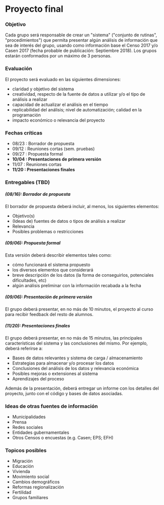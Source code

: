 # Proyecto final

### Objetivo

Cada grupo será responsable de crear un "sistema" ("conjunto de rutinas", "procedimientos") que permita presentar algún análisis de información que sea de interés del grupo, usando como información base el Censo 2017 y/o Casen 2017 (fecha probable de publicación: Septiembre 2018). Los grupos estarán conformados por un máximo de 3 personas. 

### Evaluación

El proyecto será evaluado en las siguientes dimensiones:
- claridad y objetivo del sistema
- creatividad, respecto de la fuente de datos a utilizar y/o el tipo de análisis a realizar
- capacidad de actualizar el análisis en el tiempo
- replicabilidad del análisis; nivel de automatización; calidad en la programación
- impacto económico o relevancia del proyecto

### Fechas críticas

- 08/23 : Borrador de propuesta
- 09/12 : Reuniones cortas (sem. pruebas)
- 09/27 : Propuesta formal
- **10/04 : Presentaciones de primera versión**
- 11/07 : Reuniones cortas
- **11/20 : Presentaciones finales**

### Entregables (TBD)

##### (08/16): Borrador de propuesta

El borrador de propuesta deberá incluir, al menos, los siguientes elementos:

- Objetivo(s)
- (Ideas de) fuentes de datos o tipos de análisis a realizar
- Relevancia
- Posibles problemas o restricciones

##### (09/06): Propuesta formal

Esta versión deberá describir elementos tales como:

- cómo funcionará el sistema propuesto
- los diversos elementos que considerará
- breve descripción de los datos (la forma de conseguirlos, potenciales dificultades, etc)
- algún análisis preliminar con la información recabada a la fecha

##### (09/06): Presentación de primera versión

El grupo deberá presentar, en no más de 10 minutos, el proyecto al curso para recibir feedback del resto de alumnos.

##### (11/20): Presentaciones finales

El grupo deberá presentar, en no más de 15 minutos, las principales características del sistema y las conclusiones del mismo. Por ejemplo, deberá referirse a:
- Bases de datos relevantes y sistema de carga / almacenamiento
- Estrategias para almacenar y/o procesar los datos
- Conclusiones del análisis de los datos y relevancia económica
- Posibles mejoras o extensiones al sistema
- Aprendizajes del proceso

Además de la presentación, deberá entregar un informe con los detalles del proyecto, junto con el código y bases de datos asociadas.

### Ideas de otras fuentes de información

- Municipalidades
- Prensa
- Redes sociales
- Entidades gubernamentales
- Otros Censos o encuestas (e.g. Casen; EPS; EFH)

### Topicos posibles

- Migración
- Educación
- Vivienda
- Movimiento social
- Cambios demográficos
- Reformas regionalización
- Fertilidad
- Grupos familiares